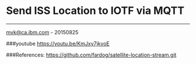 # Send ISS Location to IOTF via MQTT
--------------------------------------
mvk@ca.ibm.com - 20150825

###youtube
https://youtu.be/KmJxy7jkvoE 

###References:
https://github.com/fardog/satellite-location-stream.git
